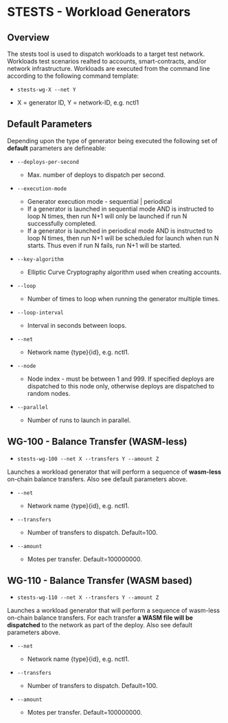 # STESTS - Workload Generators

## Overview

The stests tool is used to dispatch workloads to a target test network.  Workloads test scenarios realted to accounts, smart-contracts, and/or network infrastructure.  Workloads are executed from the command line according to the following command template:

- `stests-wg-X --net Y` 

- X = generator ID, Y = network-ID, e.g. nctl1

## Default Parameters

Depending upon the type of generator being executed the following set of **default** parameters are defineable:

- `--deploys-per-second`
	- Max. number of deploys to dispatch per second.

- `--execution-mode`
	- Generator execution mode - sequential | periodical
	- If a generator is launched in sequential mode AND is instructed to loop N times, then run N+1 will only be launched if run N successfully completed.
	- If a generator is launched in periodical mode AND is instructed to loop N times, then run N+1 will be scheduled for launch when run N starts.  Thus even if run N fails, run N+1 will be started.

- `--key-algorithm`
	- Elliptic Curve Cryptography algorithm used when creating accounts.

- `--loop`
	- Number of times to loop when running the generator multiple times.

- `--loop-interval`
	- Interval in seconds between loops.

- `--net`
	- Network name {type}{id}, e.g. nctl1.

- `--node`
	- Node index - must be between 1 and 999. If specified deploys are dispatched to this node only, otherwise deploys are dispatched to random nodes.

- `--parallel`
	- Number of runs to launch in parallel.

## WG-100 - Balance Transfer (WASM-less)

- `stests-wg-100 --net X --transfers Y --amount Z` 

Launches a workload generator that will perform a sequence of **wasm-less** on-chain balance transfers.  Also see default parameters above.

- `--net`
	- Network name {type}{id}, e.g. nctl1.
	
- `--transfers`
	- Number of transfers to dispatch. Default=100.

- `--amount`
	- Motes per transfer. Default=100000000.


## WG-110 - Balance Transfer (WASM based)

- `stests-wg-110 --net X --transfers Y --amount Z` 

Launches a workload generator that will perform a sequence of wasm-less on-chain balance transfers.  For each transfer **a WASM file will be dispatched** to the network as part of the deploy.  Also see default parameters above.

- `--net`
	- Network name {type}{id}, e.g. nctl1.

- `--transfers`
	- Number of transfers to dispatch. Default=100.

- `--amount`
	- Motes per transfer. Default=100000000.
